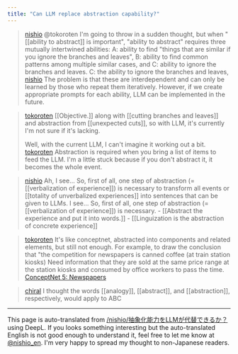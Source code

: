 ```yaml
---
title: "Can LLM replace abstraction capability?"
---
```


> [nishio](https://twitter.com/nishio/status/1696810888978997449) @tokoroten
>  I'm going to throw in a sudden thought, but when "[[ability to abstract]] is important", "ability to abstract" requires three mutually intertwined abilities: A: ability to find "things that are similar if you ignore the branches and leaves", B: ability to find common patterns among multiple similar cases, and C: ability to ignore the branches and leaves. C: the ability to ignore the branches and leaves,
> [nishio](https://twitter.com/nishio/status/1696811271633678826) The problem is that these are interdependent and can only be learned by those who repeat them iteratively. However, if we create appropriate prompts for each ability, LLM can be implemented in the future.

> [tokoroten](https://twitter.com/tokoroten/status/1696815998144487713) [[Objective.]] along with [[cutting branches and leaves]] and abstraction from [[unexpected cuts]], so with LLM, it's currently I'm not sure if it's lacking.
>
>  Well, with the current LLM, I can't imagine it working out a bit.
> [tokoroten](https://twitter.com/tokoroten/status/1696816706952495111) Abstraction is required when you bring a list of items to feed the LLM.
>  I'm a little stuck because if you don't abstract it, it becomes the whole event.

> [nishio](https://twitter.com/nishio/status/1696817507246776667) Ah, I see... So, first of all, one step of abstraction (=[[verbalization of experience]]) is necessary to transform all events or [[totality of unverbalized experiences]] into sentences that can be given to LLMs. I see... So, first of all, one step of abstraction (= [[verbalization of experience]]) is necessary.
    - [[Abstract the experience and put it into words.]]
    - [[Linguization is the abstraction of concrete experience]]

> [tokoroten](https://twitter.com/tokoroten/status/1696821580008194530) It's like conceptnet, abstracted into components and related elements, but still not enough.
>  For example, to draw the conclusion that "the competition for newspapers is canned coffee (at train station kiosks)
>  Need information that they are sold at the same price range at the station kiosks and consumed by office workers to pass the time.
>  [ConceptNet 5: Newspapers](https://conceptnet.io/c/ja/新聞)

> [chiral](https://twitter.com/chiral/status/1696830823142699065) I thought the words [[analogy]], [[abstract]], and [[abstraction]], respectively, would apply to ABC


---
This page is auto-translated from [/nishio/抽象化能力をLLMが代替できるか？](https://scrapbox.io/nishio/抽象化能力をLLMが代替できるか？) using DeepL. If you looks something interesting but the auto-translated English is not good enough to understand it, feel free to let me know at [@nishio_en](https://twitter.com/nishio_en). I'm very happy to spread my thought to non-Japanese readers.
